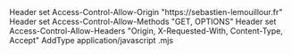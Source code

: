 <IfModule mod_headers.c>
    Header set Access-Control-Allow-Origin "https://sebastien-lemouillour.fr"
    Header set Access-Control-Allow-Methods "GET, OPTIONS"
    Header set Access-Control-Allow-Headers "Origin, X-Requested-With, Content-Type, Accept"
</IfModule>

<IfModule mod_mime.c>
    AddType application/javascript .mjs
</IfModule>